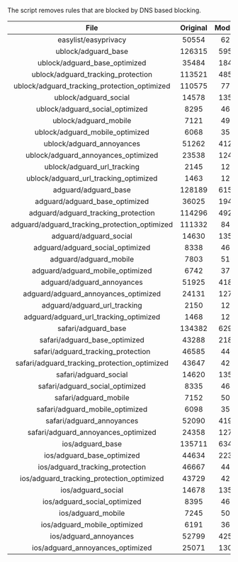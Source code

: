 The script removes rules that are blocked by DNS based blocking.


| File | Original | Modified |
|:----:|:-----:|:-----:|
| easylist/easyprivacy | 50554 | 6234 |
| ublock/adguard_base | 126315 | 59569 |
| ublock/adguard_base_optimized | 35484 | 18430 |
| ublock/adguard_tracking_protection | 113521 | 48546 |
| ublock/adguard_tracking_protection_optimized | 110575 | 7759 |
| ublock/adguard_social | 14578 | 13503 |
| ublock/adguard_social_optimized | 8295 | 4619 |
| ublock/adguard_mobile | 7121 | 4983 |
| ublock/adguard_mobile_optimized | 6068 | 3560 |
| ublock/adguard_annoyances | 51262 | 41222 |
| ublock/adguard_annoyances_optimized | 23538 | 12402 |
| ublock/adguard_url_tracking | 2145 | 1280 |
| ublock/adguard_url_tracking_optimized | 1463 | 1277 |
| adguard/adguard_base | 128189 | 61538 |
| adguard/adguard_base_optimized | 36025 | 19430 |
| adguard/adguard_tracking_protection | 114296 | 49264 |
| adguard/adguard_tracking_protection_optimized | 111332 | 8464 |
| adguard/adguard_social | 14630 | 13561 |
| adguard/adguard_social_optimized | 8338 | 4661 |
| adguard/adguard_mobile | 7803 | 5162 |
| adguard/adguard_mobile_optimized | 6742 | 3732 |
| adguard/adguard_annoyances | 51925 | 41821 |
| adguard/adguard_annoyances_optimized | 24131 | 12717 |
| adguard/adguard_url_tracking | 2150 | 1286 |
| adguard/adguard_url_tracking_optimized | 1468 | 1283 |
| safari/adguard_base | 134382 | 62978 |
| safari/adguard_base_optimized | 43288 | 21864 |
| safari/adguard_tracking_protection | 46585 | 4408 |
| safari/adguard_tracking_protection_optimized | 43647 | 4264 |
| safari/adguard_social | 14620 | 13545 |
| safari/adguard_social_optimized | 8335 | 4648 |
| safari/adguard_mobile | 7152 | 5021 |
| safari/adguard_mobile_optimized | 6098 | 3592 |
| safari/adguard_annoyances | 52090 | 41913 |
| safari/adguard_annoyances_optimized | 24358 | 12787 |
| ios/adguard_base | 135711 | 63496 |
| ios/adguard_base_optimized | 44634 | 22380 |
| ios/adguard_tracking_protection | 46667 | 4415 |
| ios/adguard_tracking_protection_optimized | 43729 | 4271 |
| ios/adguard_social | 14678 | 13577 |
| ios/adguard_social_optimized | 8395 | 4662 |
| ios/adguard_mobile | 7245 | 5062 |
| ios/adguard_mobile_optimized | 6191 | 3630 |
| ios/adguard_annoyances | 52799 | 42514 |
| ios/adguard_annoyances_optimized | 25071 | 13086 |